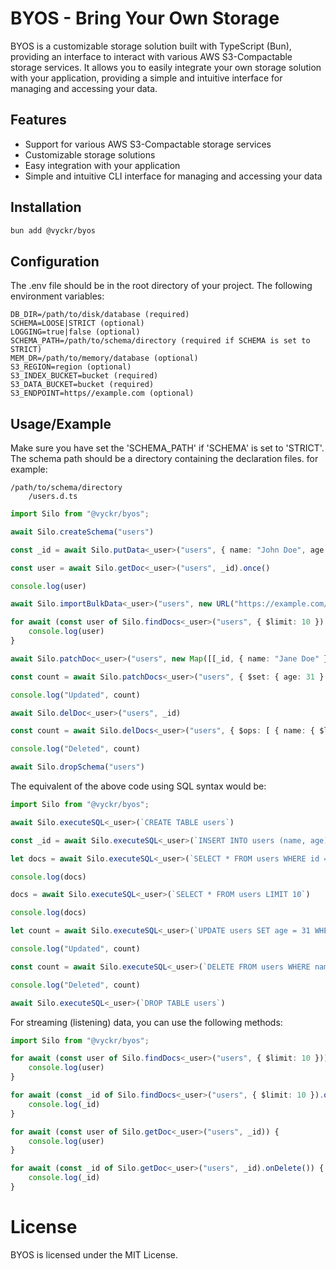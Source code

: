 # BYOS - Bring Your Own Storage

BYOS is a customizable storage solution built with TypeScript (Bun), providing an interface to interact with various AWS S3-Compactable storage services. It allows you to easily integrate your own storage solution with your application, providing a simple and intuitive interface for managing and accessing your data.

## Features

- Support for various AWS S3-Compactable storage services
- Customizable storage solutions
- Easy integration with your application
- Simple and intuitive CLI interface for managing and accessing your data

## Installation

```bash
bun add @vyckr/byos
```

## Configuration

The .env file should be in the root directory of your project. The following environment variables:
```
DB_DIR=/path/to/disk/database (required)
SCHEMA=LOOSE|STRICT (optional)
LOGGING=true|false (optional)
SCHEMA_PATH=/path/to/schema/directory (required if SCHEMA is set to STRICT)
MEM_DR=/path/to/memory/database (optional)
S3_REGION=region (optional)
S3_INDEX_BUCKET=bucket (required)
S3_DATA_BUCKET=bucket (required)
S3_ENDPOINT=https//example.com (optional)
```

## Usage/Example

Make sure you have set the 'SCHEMA_PATH' if 'SCHEMA' is set to 'STRICT'. The schema path should be a directory containing the declaration files. for example:

```
/path/to/schema/directory
    /users.d.ts
```

```typescript
import Silo from "@vyckr/byos";

await Silo.createSchema("users")

const _id = await Silo.putData<_user>("users", { name: "John Doe", age: 30 })

const user = await Silo.getDoc<_user>("users", _id).once()

console.log(user)

await Silo.importBulkData<_user>("users", new URL("https://example.com/users.json"), 100)

for await (const user of Silo.findDocs<_user>("users", { $limit: 10 }).collect()) {
    console.log(user)
}

await Silo.patchDoc<_user>("users", new Map([[_id, { name: "Jane Doe" }]]))

const count = await Silo.patchDocs<_user>("users", { $set: { age: 31 } })

console.log("Updated", count)

await Silo.delDoc<_user>("users", _id)

const count = await Silo.delDocs<_user>("users", { $ops: [ { name: { $like: "%Doe%" } } ] })

console.log("Deleted", count)

await Silo.dropSchema("users")
```

The equivalent of the above code using SQL syntax would be:

```typescript
import Silo from "@vyckr/byos";

await Silo.executeSQL<_user>(`CREATE TABLE users`)

const _id = await Silo.executeSQL<_user>(`INSERT INTO users (name, age) VALUES ('John Doe'|30)`)

let docs = await Silo.executeSQL<_user>(`SELECT * FROM users WHERE id = ${_id}`)

console.log(docs)

docs = await Silo.executeSQL<_user>(`SELECT * FROM users LIMIT 10`)

console.log(docs)

let count = await Silo.executeSQL<_user>(`UPDATE users SET age = 31 WHERE id = ${_id}`)

console.log("Updated", count)

const count = await Silo.executeSQL<_user>(`DELETE FROM users WHERE name LIKE '%Doe%'`)

console.log("Deleted", count)

await Silo.executeSQL<_user>(`DROP TABLE users`)
```

For streaming (listening) data, you can use the following methods:

```typescript
import Silo from "@vyckr/byos";

for await (const user of Silo.findDocs<_user>("users", { $limit: 10 })) {
    console.log(user)
}

for await (const _id of Silo.findDocs<_user>("users", { $limit: 10 }).onDelete()) {
    console.log(_id)
}

for await (const user of Silo.getDoc<_user>("users", _id)) {
    console.log(user)
}

for await (const _id of Silo.getDoc<_user>("users", _id).onDelete()) {
    console.log(_id)
}
```

# License

BYOS is licensed under the MIT License.